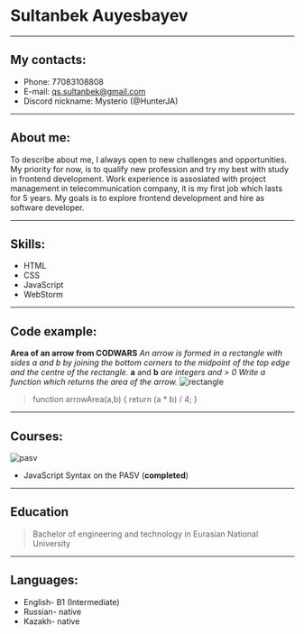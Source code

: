 # Sultanbek Auyesbayev
***
## My contacts: 
* Phone: 77083108808 
* E-mail: qs.sultanbek@gmail.com 
* Discord nickname: Mysterio (@HunterJA)
***

## About me: 
To describe about me, I always open to new challenges and opportunities.
My priority for now, is to qualify new profession and try my best with study in frontend development. 
Work experience is assosiated with project management in telecommunication company, it is my first job which lasts for 5 years. 
My goals is to explore frontend development and hire as software developer.
***

## Skills: 
* HTML 
* CSS 
* JavaScript 
* WebStorm
***

## Code example:
**Area of an arrow from CODWARS** *An arrow is formed in a rectangle with sides a and b by joining the bottom corners to the midpoint of the top edge and the centre of the rectangle.*
**a** and **b** *are integers and > 0 Write a function which returns the area of the arrow.*
 ![rectangle](https://i.postimg.cc/WpSjbKvQ/rectangle.png)

> function arrowArea(a,b) { 
>    return (a * b) / 4; 
>    }
***

## Courses:
 ![pasv](https://i.postimg.cc/NGyMSBTd/cv.png)
* JavaScript Syntax on the PASV (**completed**)
***

## Education
> Bachelor of engineering and technology in Eurasian National University

***
## Languages: 
* English- B1 (Intermediate) 
* Russian- native 
* Kazakh- native